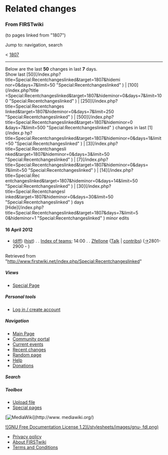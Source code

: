 

# Related changes

### From FIRSTwiki

(to pages linked from "1807")

Jump to: navigation, search

&lt; [1807](/index.php?title=1807&redirect=no "1807" )  

* * *

Below are the last **50** changes in last **7** days.  
Show last [50](/index.php?title=Special:Recentchangeslinked&target=1807&hidemi
nor=0&days=7&limit=50 "Special:Recentchangeslinked" ) | [100](/index.php?title
=Special:Recentchangeslinked&target=1807&hideminor=0&days=7&limit=100
"Special:Recentchangeslinked" ) | [250](/index.php?title=Special:Recentchanges
linked&target=1807&hideminor=0&days=7&limit=250 "Special:Recentchangeslinked"
) | [500](/index.php?title=Special:Recentchangeslinked&target=1807&hideminor=0
&days=7&limit=500 "Special:Recentchangeslinked" ) changes in last [1](/index.p
hp?title=Special:Recentchangeslinked&target=1807&hideminor=0&days=1&limit=50
"Special:Recentchangeslinked" ) | [3](/index.php?title=Special:Recentchangesli
nked&target=1807&hideminor=0&days=3&limit=50 "Special:Recentchangeslinked" ) |
[7](/index.php?title=Special:Recentchangeslinked&target=1807&hideminor=0&days=
7&limit=50 "Special:Recentchangeslinked" ) | [14](/index.php?title=Special:Rec
entchangeslinked&target=1807&hideminor=0&days=14&limit=50
"Special:Recentchangeslinked" ) | [30](/index.php?title=Special:Recentchangesl
inked&target=1807&hideminor=0&days=30&limit=50 "Special:Recentchangeslinked" )
days  
[Hide](/index.php?title=Special:Recentchangeslinked&target=1807&days=7&limit=5
0&hideminor=1 "Special:Recentchangeslinked" ) minor edits

#### 16 April 2012

  * ([diff](/index.php?title=Index_of_teams&curid=708&diff=96799&oldid=95722 "Index of teams" )) ([hist](/index.php?title=Index_of_teams&curid=708&action=history "Index of teams" )) . . [Index of teams](/index.php/Index_of_teams "Index of teams" ); 14:00 . . [Zfellone](/index.php?title=User:Zfellone&action=edit "User:Zfellone" ) ([Talk](/index.php/User_talk:Zfellone "User talk:Zfellone" ) | [contribs](/index.php?title=Special:Contributions&target=Zfellone "Special:Contributions" )) ([→](/index.php/Index_of_teams#2801-2900 "Index of teams" )2801-2900 - )

Retrieved from
"<http://www.firstwiki.net/index.php/Special:Recentchangeslinked>"

##### Views

  * [Special Page](/index.php/Special:Recentchangeslinked/1807)

##### Personal tools

  * [Log in / create account](/index.php?title=Special:Userlogin&returnto=Special:Recentchangeslinked)

[](/index.php/Main_Page "Main Page" )

##### Navigation

  * [Main Page](/index.php/Main_Page)
  * [Community portal](/index.php/FIRSTwiki:Community_portal)
  * [Current events](/index.php/Current_events)
  * [Recent changes](/index.php/Special:Recentchanges)
  * [Random page](/index.php/Special:Random)
  * [Help](/index.php/FIRSTwiki:Help)
  * [Donations](/index.php/FIRSTwiki:Site_support)

##### Search



##### Toolbox

  * [Upload file](/index.php/Special:Upload)
  * [Special pages](/index.php/Special:Specialpages)

[![MediaWiki](/skins/common/images/poweredby_mediawiki_88x31.png)](http://www.
mediawiki.org/)

[![GNU Free Documentation License 1.2](/stylesheets/images/gnu-
fdl.png)](http://www.gnu.org/copyleft/fdl.html)

  * [Privacy policy](/index.php/FIRSTwiki:Privacy_policy "FIRSTwiki:Privacy policy" )
  * [About FIRSTwiki](/index.php/FIRSTwiki:About "FIRSTwiki:About" )
  * [Terms and Conditions](/index.php/FIRSTwiki:Terms_and_conditions "FIRSTwiki:Terms and conditions" )


